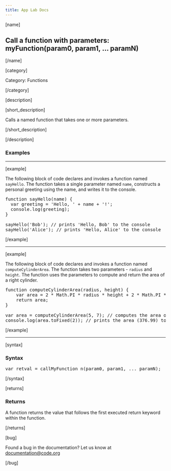 ```yaml
---
title: App Lab Docs
---
```


[name]

## Call a function with parameters: myFunction(param0, param1, ... paramN)

[/name]


[category]

Category: Functions

[/category]

[description]

[short_description]

Calls a named function that takes one or more parameters.

[/short_description]

[/description]

### Examples
____________________________________________________

[example]

The following block of code declares and invokes a function named `sayHello`. The function takes a single parameter named `name`, constructs a personal greeting using the name, and writes it to the console.

<pre>
function sayHello(name) {
  var greeting = 'Hello, ' + name + '!';
  console.log(greeting);
}

sayHello('Bob'); // prints 'Hello, Bob' to the console
sayHello('Alice'); // prints 'Hello, Alice' to the console
</pre>

[/example]
____________________________________________________

[example]

The following block of code declares and invokes a function named `computeCylinderArea`.
The function takes two parameters - `radius` and `height`.
The function uses the parameters to compute and return the area of a right cylinder.

<pre>
function computeCylinderArea(radius, height) {
    var area = 2 * Math.PI * radius * height + 2 * Math.PI * Math.pow(radius, 2);
    return area;
}

var area = computeCylinderArea(5, 7); // computes the area of a cylinder with radius 5 and height 7
console.log(area.toFixed(2)); // prints the area (376.99) to the console.
</pre>

[/example]

____________________________________________________

[syntax]

### Syntax
<pre>
var retval = callMyFunction_n(param0, param1, ... paramN);
</pre>

[/syntax]

[returns]

### Returns
A function returns the value that follows the first executed return keyword within the function.

[/returns]

[bug]

Found a bug in the documentation? Let us know at documentation@code.org

[/bug]
